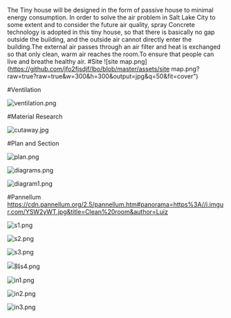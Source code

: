 The Tiny house will be designed in the form of passive house to minimal energy consumption. In order to solve the air problem in Salt Lake City to some extent and to consider the future air quality, spray Concrete technology is adopted in this tiny house, so that there is basically no gap outside the building, and the outside air cannot directly enter the building.The external air passes through an air filter and heat is exchanged so that only clean, warm air reaches the room.To ensure that people can live and breathe healthy air.
#Site
![site map.png](https://github.com/jfo2fjsdjf/lbo/blob/master/assets/site map.png?raw=true?raw=true&w=300&h=300&output=jpg&q=50&fit=cover")

#Ventilation

![ventilation.png](https://github.com/jfo2fjsdjf/lbo/blob/master/assets/ventilation.png?raw=true?raw=true&w=300&h=300&output=jpg&q=50&fit=cover")

#Material Research

![cutaway.jpg](https://github.com/jfo2fjsdjf/lbo/blob/master/assets/cutaway.jpg?raw=true?raw=true&w=300&h=300&output=jpg&q=50&fit=cover")

#Plan and Section

![plan.png](https://github.com/jfo2fjsdjf/lbo/blob/master/assets/plan.png?raw=true?raw=true&w=300&h=300&output=jpg&q=50&fit=cover")

![diagrams.png](https://github.com/jfo2fjsdjf/lbo/blob/master/assets/diagrams.png?raw=true?raw=true&w=300&h=300&output=jpg&q=50&fit=cover")

![diagram1.png](https://github.com/jfo2fjsdjf/lbo/blob/master/assets/diagram1.png?raw=true?raw=true&w=300&h=300&output=jpg&q=50&fit=cover")

#Pannellum
https://cdn.pannellum.org/2.5/pannellum.htm#panorama=https%3A//i.imgur.com/YSW2yWT.jpg&title=Clean%20room&author=Luiz



![s1.png](https://github.com/jfo2fjsdjf/lbo/blob/master/assets/s1.png?raw=true?raw=true&w=300&h=300&output=jpg&q=50&fit=cover")

![s2.png](https://github.com/jfo2fjsdjf/lbo/blob/master/assets/s2.png?raw=true?raw=true&w=300&h=300&output=jpg&q=50&fit=cover")

![s3.png](https://github.com/jfo2fjsdjf/lbo/blob/master/assets/s3.png?raw=true?raw=true&w=300&h=300&output=jpg&q=50&fit=cover")

![斜s4.png](https://github.com/jfo2fjsdjf/lbo/blob/master/assets/斜s4.png?raw=true?raw=true&w=300&h=300&output=jpg&q=50&fit=cover")

![in1.png](https://github.com/jfo2fjsdjf/lbo/blob/master/assets/in1.png?raw=true?raw=true&w=300&h=300&output=jpg&q=50&fit=cover")

![in2.png](https://github.com/jfo2fjsdjf/lbo/blob/master/assets/in2.png?raw=true?raw=true&w=300&h=300&output=jpg&q=50&fit=cover")

![in3.png](https://github.com/jfo2fjsdjf/lbo/blob/master/assets/in3.png?raw=true?raw=true&w=300&h=300&output=jpg&q=50&fit=cover")

